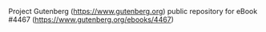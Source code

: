 Project Gutenberg (https://www.gutenberg.org) public repository for eBook #4467 (https://www.gutenberg.org/ebooks/4467)
